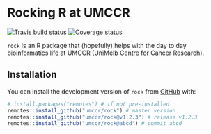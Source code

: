 
# Rocking R at UMCCR

[![Travis build
status](https://travis-ci.org/umccr/rock.svg?branch=master)](https://travis-ci.org/umccr/rock)
[![Coverage
status](https://codecov.io/gh/umccr/rock/branch/master/graph/badge.svg)](https://codecov.io/github/umccr/rock?branch=master)

`rock` is an R package that (hopefully) helps with the day to day
bioinformatics life at UMCCR (UniMelb Centre for Cancer Research).

## Installation

You can install the development version of `rock` from
[GitHub](https://github.com/umccr/rock) with:

``` r
# install.packages("remotes") # if not pre-installed
remotes::install_github("umccr/rock") # master version
remotes::install_github("umccr/rock@v1.2.3") # release v1.2.3
remotes::install_github("umccr/rock@abcd") # commit abcd
```
